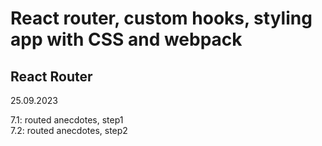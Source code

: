 # React router, custom hooks, styling app with CSS and webpack  

## React Router  

25.09.2023  

7.1: routed anecdotes, step1  
7.2: routed anecdotes, step2  






